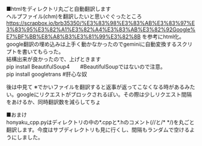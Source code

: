 ■htmlをディレクトリ丸ごと自動翻訳します  
ヘルプファイル(chm)を翻訳したいと思いぐぐったところ  
https://scrapbox.io/brb35350/%E3%83%98%E3%83%AB%E3%83%97%E3%83%95%E3%82%A1%E3%82%A4%E3%83%AB%E3%82%92Google%E7%BF%BB%E8%A8%B3%E3%81%99%E3%82%8B
を参考にhtml化。google翻訳の埋め込みは上手く動かなかったのでgeminiに自動変換するスクリプトを書いてもらった。  
結構出来が良かったので、上げときます  
pip install BeautifulSoup4　　#BeautifulSoupではないので注意。  
pip install googletrans       #肝心な奴  

後は中見て
※でかいファイルを翻訳すると返事が返ってこなくなる時があるみたい。googleにリクエストがブロックされるぽい。その際は少しリクエスト間隔をあけるか、同時翻訳数を減らしてちょ  

■おまけ  
honyaku_cpp.pyはディレクトリの中の*.cppと*.hのコメント(//と/* */)を丸ごと翻訳します。今度はサブディレクトリも見に行くし、間隔もランダムで空けるようにしました。  
